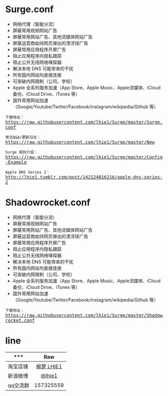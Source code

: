 # Surge.conf

* 网络代理（智能分流）
* 屏蔽常用视频网站广告
* 屏蔽常用网站广告、其他流媒体网站广告
* 屏蔽运营商劫持网页弹出的漂浮球广告
* 屏蔽常用应用程序开屏广告
* 阻止应用程序内隐私跟踪
* 阻止公共无线网络嗅探器
* 解决本地 DNS 可能带来的干扰
* 所有国内网站均直接连接
* 可突破内网限制（公司、学校）
* Apple 全系列服务加速（App Store、Apple Music、Apple流媒体、iCloud备份、iCloud Drive、iTunes 等）
* 国外常用网站加速（Google/Youtube/Twitter/Facebook/instagram/wikipedia/Github 等）

`下载地址：`<kbd>https://raw.githubusercontent.com/lhie1/Surge/master/Surge.conf</kbd>

`常见Q&A/更新日志：`<kbd>https://raw.githubusercontent.com/lhie1/Surge/master/New</kbd>

`Surge 规则介绍：`<kbd>https://raw.githubusercontent.com/lhie1/Surge/master/Config-Example</kbd>

`Apple DNS Series 2：`<kbd>http://lhie1.tumblr.com/post/142124016216/apple-dns-series-2</kbd>


# Shadowrocket.conf

* 网络代理（智能分流）
* 屏蔽常用视频网站广告
* 屏蔽常用网站广告、其他流媒体网站广告
* 屏蔽运营商劫持网页弹出的漂浮球广告
* 屏蔽常用应用程序开屏广告
* 阻止应用程序内隐私跟踪
* 阻止公共无线网络嗅探器
* 解决本地 DNS 可能带来的干扰
* 所有国内网站均直接连接
* 可突破内网限制（公司、学校）
* Apple 全系列服务加速（App Store、Apple Music、Apple流媒体、iCloud备份、iCloud Drive、iTunes 等）
* 国外常用网站加速（Google/Youtube/Twitter/Facebook/instagram/wikipedia/Github 等）

`下载地址：`<kbd>https://raw.githubusercontent.com/lhie1/Surge/master/Shadowrocket.conf</kbd>


# line

*** | Raw |
---------|:---------:
淘宝店铺  | [榆梦 LHIE1](https://shop116319160.taobao.com)
新浪微博 | [ @lhie1](http://www.weibo.com/1748625493)
qq交流群 | 157325559
